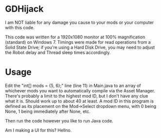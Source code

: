 # GDHijack

I am NOT liable for any damage you cause to your mods or your computer with this code.

This code was written for a 1920x1080 monitor at 100% magnification (standard) on Windows 7. Timings were made for read operations from a Solid State Drive; if you're using a Hard Disk Drive, you may need to adjust the Robot delay and Thread sleep times accordingly.

# Usage

Edit the "int[] mods = {5, 6};" line (line 11) in Main.java to an array of whichever mods you want to automatically compile via the Asset Manager. There's probably a limit to the highest mod ID, but I don't have any clue what it is. Should work up to about 40 at least. A mod ID in this program is defined as its placement on the Mod->Select dropdown menu, with 0 being None, 1 being immediately after None, etc. 

Then run the code however you like to run Java code.

Am I making a UI for this? Hellno.
